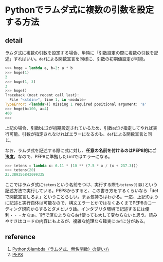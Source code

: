 # Pythonでラムダ式に複数の引数を設定する方法

## detail

ラムダ式に複数の引数を設定する場合、単純に「引数設定の際に複数の引数を記述」すればいい。`def`による関数宣言を同様に、引数の初期値設定が可能。

```python
>>> hoge = lambda a, b=2: a * b
>>> hoge(1)
2
>>> hoge(1, 3)
3
>>> hoge()
Traceback (most recent call last):
  File "<stdin>", line 1, in <module>
TypeError: <lambda>() missing 1 required positional argument: 'a'
>>> hoge(b=100, a=4)
400
>>> 
```

上記の場合、引数bに2が初期設定されているため、引数aだけ指定してやれば実行可能。引数が指定されなければエラーになるのも、`def`による関数宣言と同じ。

なお、ラムダ式を記述する際に式に対し、**任意の名前を付けるのはPEP8的にご法度**。なので、PEP8に準拠したLintではエラーになる。

```python
>>> tetens = lambda x: 6.11 * (10 ** (7.5 * x / (x + 237.3)))
>>> tetens(20)
23.389356843099335
```

ここではラムダ式に`tetens`という名前をつけ、実行する際も`tetens(引数)`という記述方法で実行している。PEP8からすると、この書き方をするくらいなら「defで関数宣言しろよ」ということらしい。まぁ気持ちはわかる。一応、上記のように記述と実行自体は可能なので、構文エラーとかではなくあくまでPEP8のコーディング規約からするとダメという話。インタプリタ環境で記述するには便利・・・かなぁ。1行で済むようなら`def`使っても大して変わらないと思う。読みやすさはコードの内容にもよるが、複雑な処理なら確実に`def`に分がある。

## reference

1. [Pythonのlambda（ラムダ式、無名関数）の使い方](https://note.nkmk.me/python-lambda-usage/)
2. [PEP8](https://www.python.org/dev/peps/pep-0008/)
